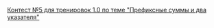 [Контест №5 для тренировок 1.0 по теме "Префиксные суммы и два указателя"](https://contest.yandex.ru/contest/27794/problems/)